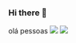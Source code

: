 ### Hi there 👋

olá pessoas
![](https://media.tenor.com/UXvORoGQLxUAAAAd/peekaboo-ice-bear.gif) 
![](![](https://media.tenor.com/UXvORoGQLxUAAAAd/peekaboo-ice-bear.gif) ) 
